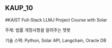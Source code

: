 ## KAUP_10
#KAIST Full-Stack LLMJ Project Course with Solar


주제: 법률 개정사항을 알려주는 챗봇


기술 스택: Python, Solar API, Langchain, Oracle DB
